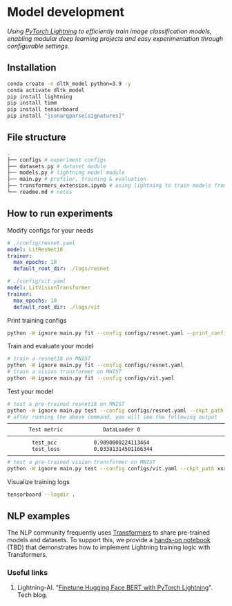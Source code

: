 # Model development

_Using [PyTorch Lightning](https://lightning.ai/docs/pytorch/stable/starter/introduction.html) to efficiently train image classification models, enabling modular deep learning projects and easy experimentation through configurable settings._

## Installation
```bash
conda create -n dltk_model python=3.9 -y
conda activate dltk_model
pip install lightning
pip install timm
pip install tensorboard
pip install "jsonargparse[signatures]"
```

## File structure

```bash
.
├── configs # experiment configs
├── datasets.py # dataset module
├── models.py # lightning model module
├── main.py # profiler, training & evaluation
├── transformers_extension.ipynb # using lightning to train models from transformers 
└── readme.md # notes
```

## How to run experiments

Modify configs for your needs

```yaml
# ./config/resnet.yaml
model: LitResNet18 
trainer:
  max_epochs: 10
  default_root_dir: ./logs/resnet
```

```yaml
# ./config/vit.yaml
model: LitVisionTransformer 
trainer:
  max_epochs: 10
  default_root_dir: ./logs/vit
```

Print training configs

```bash
python -W ignore main.py fit --config configs/resnet.yaml --print_config
```

Train and evaluate your model

```bash
# train a resnet18 on MNIST
python -W ignore main.py fit --config configs/resnet.yaml
# train a vision transformer on MNIST
python -W ignore main.py fit --config configs/vit.yaml
```

Test your model

```bash
# test a pre-trained resnet18 on MNIST
python -W ignore main.py test --config configs/resnet.yaml --ckpt_path xxx
# after running the above command, you will see the following output
───────────────────────────────────────────────────────────────────────────────────────────────────────────────
       Test metric             DataLoader 0
───────────────────────────────────────────────────────────────────────────────────────────────────────────────
        test_acc            0.9890000224113464
        test_loss           0.03381314501166344
───────────────────────────────────────────────────────────────────────────────────────────────────────────────
# test a pre-trained vision transformer on MNIST
python -W ignore main.py test --config configs/vit.yaml --ckpt_path xxx
```

Visualize training logs

```bash
tensorboard --logdir .
```

## NLP examples

The NLP community frequently uses [Transformers](https://huggingface.co/docs/transformers/index) to share pre-trained models and datasets. To support this, we provide a [hands-on notebook](https://github.com/Jason-cs18/DLTK/blob/main/model_development/transformers_extension.ipynb) (TBD) that demonstrates how to implement Lightning training logic with Transformers.

### Useful links
1. Lightning-AI. "[Finetune Hugging Face BERT with PyTorch Lightning](https://lightning.ai/lightning-ai/studios/finetune-hugging-face-bert-with-pytorch-lightning)". Tech blog.